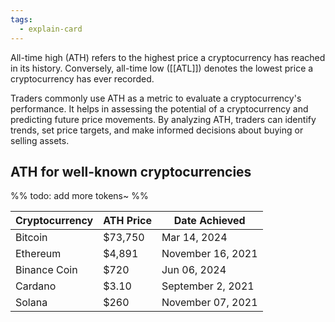 ```yaml
---
tags:
  - explain-card
---
```


All-time high (ATH) refers to the highest price a cryptocurrency has reached in its history. Conversely, all-time low ([[ATL]]) denotes the lowest price a cryptocurrency has ever recorded.

Traders commonly use ATH as a metric to evaluate a cryptocurrency's performance. It helps in assessing the potential of a cryptocurrency and predicting future price movements. By analyzing ATH, traders can identify trends, set price targets, and make informed decisions about buying or selling assets.

## ATH for well-known cryptocurrencies

%% todo: add more tokens~ %%

| Cryptocurrency | ATH Price | Date Achieved     |
| -------------- | --------- | ----------------- |
| Bitcoin        | $73,750   | Mar 14, 2024      |
| Ethereum       | $4,891    | November 16, 2021 |
| Binance Coin   | $720      | Jun 06, 2024      |
| Cardano        | $3.10     | September 2, 2021 |
| Solana         | $260      | November 07, 2021 |
